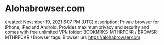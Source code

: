 # Alohabrowser.com

created: November 19, 2021 6:07 PM (UTC)
description: Private browser for iPhone, iPad and Android. Provides maximum privacy and security and comes with free unlimited VPN
folder: BOOKMRKS-MTHRFCKR / BROWSR-MTHRFCKR / Browser
tags: Browser
url: https://alohabrowser.com